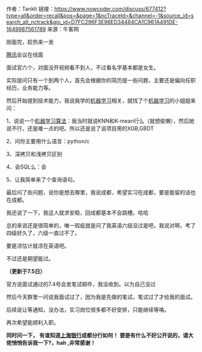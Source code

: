 作者：Tankti
链接：https://www.nowcoder.com/discuss/677412?type=all&order=recall&pos=&page=1&ncTraceId=&channel=-1&source_id=search_all_nctrack&gio_id=D7FC296F3E96ED34484CA1C961A491DE-1649987561789
来源：牛客网



刚面完，趁热来一发 

   

  [腾讯]()会议在线面 

  面试官六个，对面没开视频看不到人，不过看名字基本都是女生。 

  实际提问只有一个到两个人，首先会根据你的简历提一些问题，主要还是偏向任职经历，业务能力等。 

  然后开始提到技术能力，我说我学的[机器学习]()相关，就找了个[机器学习]()的小姐姐来问： 

  1、说说一个[机器学习]()[算法]()：我当时就说KNN和K-mean行么（就想偷懒），然后她说不行，还是难一点的吧。所以还是说了说项目用的XGB,GBDT 

  2、问你主要用什么语言：python/c 

  3、深拷贝和浅拷贝区别 

  4、会SQL么：会 

  5、让我简单来了个查询语句。 

  最后问了些问题，说你是想去哪里，我说成都，希望实习在成都，要是能留的话也在成都。 

  我还说了一下，我这人就求安稳，回成都基本不会跳槽。哈哈 

  总的来说还是很简单的，唯一瑕疵就是问了我英语六级没过是吧，我说对啊，考了四级好久了，六级一直过不了。 

  要是凉估计就凉在英语吧。 

  不过还是期望能过。 

  **（更新于7.5日）** 

  官方说面试通过的7.4号会发笔试邮件，我没收到。以为自己没过 

  然后今天群里一问说我面试过了，因为我是先做的笔试，笔试过了才给我的面试。 

  后续说让等通知，没办法，实习岗位很多都不好安排，只能继续等咯。 

  再次希望能顺利入职。 

  **同时问一下，** **有谁知道[上海银行]()成都分行如何！** **要是有什么不好公开说的，请大佬悄悄告诉我一下?，hah ,非常感谢！**
